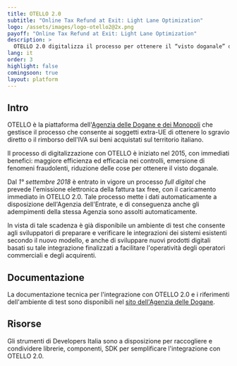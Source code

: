 ```yaml
---
title: OTELLO 2.0
subtitle: "Online Tax Refund at Exit: Light Lane Optimization"
logo: /assets/images/logo-otello2@2x.png
payoff: "Online Tax Refund at Exit: Light Lane Optimization"
description: >
  OTELLO 2.0 digitalizza il processo per ottenere il “visto doganale” da apporre sulla fattura per avere diritto allo sgravio diretto o al rimborso successivo dell’IVA sui beni acquistati in Italia da soggetti extra-UE
lang: it
order: 3
highlight: false
comingsoon: true
layout: platform
---
```


## Intro

OTELLO è la piattaforma dell'[Agenzia delle Dogane e dei Monopoli](https://www.agenziadoganemonopoli.gov.it/) che gestisce il processo che consente ai soggetti extra-UE di ottenere lo sgravio diretto o il rimborso dell'IVA sui beni acquistati sul territorio italiano.

Il processo di digitalizzazione con OTELLO è iniziato nel 2015, con immediati benefici: maggiore efficienza ed efficacia nei controlli, emersione di fenomeni fraudolenti, riduzione delle cose per ottenere il visto doganale.

Dal *1° settembre 2018* è entrato in vigore un processo _full digital_ che prevede l'emissione elettronica della fattura tax free, con il caricamento immediato in OTELLO 2.0. Tale processo mette i dati automaticamente a disposizione dell'Agenzia dell'Entrate, e di conseguenza anche gli adempimenti della stessa Agenzia sono assolti automaticamente.

In vista di tale scadenza è già disponibile un ambiente di test che consente agli sviluppatori di preparare e verificare le integrazioni dei sistemi esistenti secondo il nuovo modello, e anche di sviluppare nuovi prodotti digitali basati su tale integrazione finalizzati a facilitare l'operatività degli operatori commerciali e degli acquirenti.

## Documentazione

La documentazione tecnica per l'integrazione con OTELLO 2.0 e i riferimenti dell'ambiente di test sono disponibili nel [sito dell'Agenzia delle Dogane](https://www.agenziadoganemonopoli.gov.it/portale/o.t.e.l.l.o.-2.0).

## Risorse

Gli strumenti di Developers Italia sono a disposizione per raccogliere e condividere librerie, componenti, SDK per semplificare l'integrazione con OTELLO 2.0.
